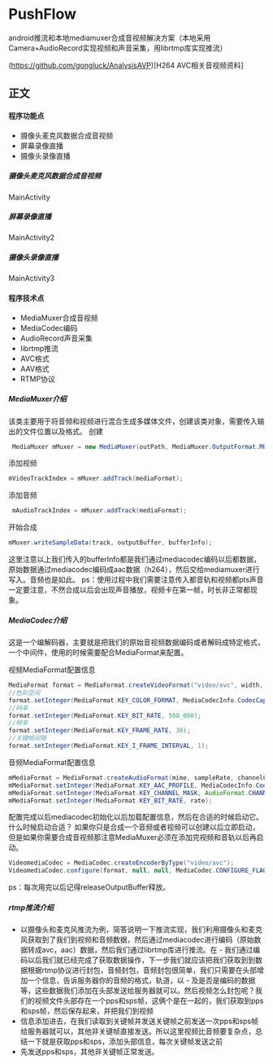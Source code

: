 # PushFlow
android推流和本地mediamuxer合成音视频解决方案（本地采用Camera+AudioRecord实现视频和声音采集，用librtmp库实现推流）

(https://github.com/gongluck/AnalysisAVP)[H264 AVC相关音视频资料]

## 正文

#### 程序功能点
- 摄像头麦克风数据合成音视频
- 屏幕录像直播
- 摄像头录像直播

##### 摄像头麦克风数据合成音视频
MainActivity

##### 屏幕录像直播
MainActivity2

##### 摄像头录像直播
MainActivity3

#### 程序技术点
- MediaMuxer合成音视频
- MediaCodec编码
- AudioRecord声音采集
- librtmp推流
- AVC格式
- AAV格式
- RTMP协议

##### MediaMuxer介绍
该类主要用于将音频和视频进行混合生成多媒体文件，创建该类对象，需要传入输出的文件位置以及格式。
创建
```java
 MediaMuxer mMuxer = new MediaMuxer(outPath, MediaMuxer.OutputFormat.MUXER_OUTPUT_MPEG_4);
```
添加视频
```java
mVideoTrackIndex = mMuxer.addTrack(mediaFormat);
```
添加音频
```java
 mAudioTrackIndex = mMuxer.addTrack(mediaFormat);
```
开始合成
```java
mMuxer.writeSampleData(track, outputBuffer, bufferInfo);
```
这里注意以上我们传入的bufferInfo都是我们通过mediacodec编码以后都数据，原始数据通过mediacodec编码成aac数据（h264），然后交给mediamuxer进行写入。音频也是如此。
ps：使用过程中我们需要注意传入都音轨和视频都pts声音一定要注意，不然合成以后会出现声音播放，视频卡在第一帧，时长非正常都现象。


##### MediaCodec介绍
这是一个编解码器，主要就是把我们的原始音视频数据编码或者解码成特定格式，一个中间件，使用的时候需要配合MediaFormat来配置。

视频MediaFormat配置信息
```java
MediaFormat format = MediaFormat.createVideoFormat("video/avc", width, height);
//色彩空间
format.setInteger(MediaFormat.KEY_COLOR_FORMAT, MediaCodecInfo.CodecCapabilities.COLOR_FormatYUV420SemiPlanar);
//码率
format.setInteger(MediaFormat.KEY_BIT_RATE, 500_000);
//帧率
format.setInteger(MediaFormat.KEY_FRAME_RATE, 30);
//关键帧间隔
format.setInteger(MediaFormat.KEY_I_FRAME_INTERVAL, 1);
```

音频MediaFormat配置信息
```java
mMediaFormat = MediaFormat.createAudioFormat(mime, sampleRate, channelCount);
mMediaFormat.setInteger(MediaFormat.KEY_AAC_PROFILE, MediaCodecInfo.CodecProfileLevel.AACObjectLC);
mMediaFormat.setInteger(MediaFormat.KEY_CHANNEL_MASK, AudioFormat.CHANNEL_IN_MONO);
mMediaFormat.setInteger(MediaFormat.KEY_BIT_RATE, rate);
```
配置完成以后mediacodec初始化以后加载配置信息，然后在合适的时候启动它。
什么时候启动合适？
如果你只是合成一个音频或者视频可以创建以后立即启动，但是如果你需要合成音视频那注意MediaMuxer必须在添加完视频和音轨以后再启动。
```java
VideomediaCodec = MediaCodec.createEncoderByType("video/avc");
VideomediaCodec.configure(format, null, null, MediaCodec.CONFIGURE_FLAG_ENCODE);
```
ps：每次用完以后记得releaseOutputBuffer释放。

##### rtmp推流介绍
- 以摄像头和麦克风推流为例，简答说明一下推流实现，我们利用摄像头和麦克风获取到了我们到视频和音频数据，然后通过mediacodec进行编码（原始数据转成avc，aac）数据，然后我们通过librtmp库进行推流。在 - 我们通过编码以后我们就已经完成了获取数据操作，下一步我们就应该把我们获取到到数据根据rtmp协议进行封包，音频封包，音频封包很简单，我们只需要在头部增加一个信息，告诉服务器你的音频的格式，轨道，以 - 及是否是编码的数据等，这些数据我们添加在头部发送给服务器就可以。然后视频怎么封包呢？我们的视频文件头部存在一个pps和sps帧，这俩个是在一起的，我们获取到pps和sps帧，然后保存起来，并把我们到视频 
- 信息添加进去，在我们读取到关键帧并发送关键帧之前发送一次pps和sps帧给服务器就可以，其他非关键帧直接发送。所以这里视频比音频要复杂点，总结一下就是获取pps和sps，添加头部信息，每次关键帧发送之前
- 先发送pps和sps，其他非关键帧正常发送。

